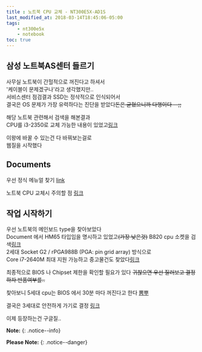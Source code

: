 ```yaml
---
title : 노트북 CPU 교체 - NT300E5X-AD1S
last_modified_at: 2018-03-14T18:45:06-05:00
tags: 
    - nt300e5x
    - notebook
toc: true
---
```



## 삼성 노트북AS센터 들르기 

사무실 노트북이 간헐적으로 꺼진다고 하셔서<br> 
'케이블이 문제겠구나'라고 생각했지만..<br>
서비스센터 점검결과 SSD는 정삭적으로 인식되어서<br>
결국은 OS 문제가 가장 유력하다는 진단을 받았다<strike>돈은 굳혔으니까 다행이다 --;;</strike>

해당 노트북 관련해서 검색을 해본결과<br> 
CPU를 i3-2350로 교체 가능한 내용이 있었고[링크](https://blog.naver.com/geumneung119/220775490311) 

이왕에 바꿀 수 있는건 다 바꿔보는걸로<br>
웹질을 시작했다


## Documents

우선 정식 메뉴얼 찾기 [link](http://www.samsung.com/sec/support/model/NT300E5X-AD1S)

노트북 CPU 교체시 주의할 점 [링크](http://koreatech.tistory.com/entry/%EB%85%B8%ED%8A%B8%EB%B6%81-cpu-%EA%B5%90%EC%B2%B4%EC%97%90-%EB%8C%80%ED%95%9C-%EC%98%AC%EB%B0%94%EB%A5%B8-%EC%9D%B4%ED%95%B4)


## 작업 시작하기 

우선 노트북의 메인보드 type을 찾아보았다<br>
Document 에서 HM65 타입임을 명시하고 있었고<strike>(가장 낮은것)</strike>
B820 cpu 소켓을 검색[링크](http://www.cpu-world.com/CPUs/Celeron_Dual-Core/Intel-Mobile%20Celeron%20B820.html)<br>
2세대 Socket G2 / rPGA988B (PGA: pin grid array) 방식으로<br>
Core i7-2640M 최대 지원 가능하고 중고물건도 찾았다[링크](http://itempage3.auction.co.kr/DetailView.aspx?itemno=B511930740&frm3=V2)

최종적으로 BIOS 나 Chipset 제한을 확인할 필요가 있다
<strike>귀찮으면 우선 질러보고 결정하자 반품여부를..</strike>

찾아보니 5세대 cpu는 BIOS 에서 30분 마다 꺼진다고 한다 [뽐뿌](http://m.ppomppu.co.kr/new/bbs_view.php?id=computer&no=191417)

결국은 3세대로 안전하게 가기로 결정 
[링크](http://itempage3.auction.co.kr/DetailView.aspx?itemno=B403325355&frm3=V2)

이제 등장하는건 구글질..

**Note:**
{: .notice--info}

**Please Note:**
{: .notice--danger}
